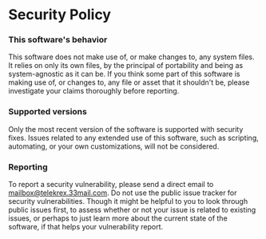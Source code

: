 # Security Policy

### This software's behavior
This software does not make use of, or make changes to, any system files. It relies on only its own files, by the principal of portability and being as system-agnostic as it can be. If you think some part of this software is making use of, or changes to, any file or asset that it shouldn't be, please investigate your claims thoroughly before reporting.

### Supported versions
Only the most recent version of the software is supported with security fixes. Issues related to any extended use of this software, such as scripting, automating, or your own customizations, will not be considered.

### Reporting
To report a security vulnerability, please send a direct email to mailbox@telekrex.33mail.com. Do not use the public issue tracker for security vulnerabilities. Though it might be helpful to you to look through public issues first, to assess whether or not your issue is related to existing issues, or perhaps to just learn more about the current state of the software, if that helps your vulnerability report.